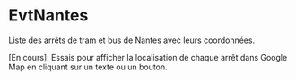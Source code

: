 # EvtNantes

Liste des arrêts de tram et bus de Nantes avec leurs coordonnées.

[En cours]: Essais pour afficher la localisation de chaque arrêt dans Google Map en cliquant sur un texte ou un bouton.
